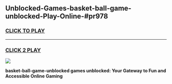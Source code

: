 
## Unblocked-Games-basket-ball-game-unblocked-Play-Online-#pr978
<h3>
<a href="https://premium.freeplayer.one?title=basket-ball-game-unblocked&ref=27F">CLICK TO PLAY</a></h3>
<hr>

<h3>
<a href="https://premium.freeplayer.one?title=basket-ball-game-unblocked&ref=27F">CLICK 2 PLAY</a>
  
</h3>

<a href="https://premium.freeplayer.one?title=basket-ball-game-unblocked&ref=27F"><img src="https://clearcache.store/games.png"></a>


**basket-ball-game-unblocked games unblocked: Your Gateway to Fun and Accessible Online Gaming**
